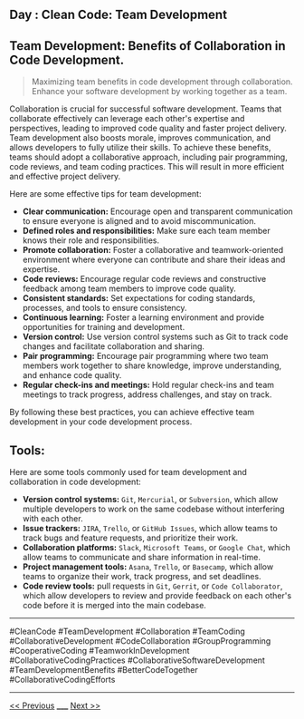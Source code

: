 ## Day : Clean Code: Team Development



## Team Development: Benefits of Collaboration in Code Development.

> Maximizing team benefits in code development through collaboration. Enhance your software development by working together as a team.

Collaboration is crucial for successful software development. Teams that collaborate effectively can leverage each other's expertise and perspectives, leading to improved code quality and faster project delivery. Team development also boosts morale, improves communication, and allows developers to fully utilize their skills. To achieve these benefits, teams should adopt a collaborative approach, including pair programming, code reviews, and team coding practices. This will result in more efficient and effective project delivery.

Here are some effective tips for team development:

- **Clear communication:** Encourage open and transparent communication to ensure everyone is aligned and to avoid miscommunication.
- **Defined roles and responsibilities:** Make sure each team member knows their role and responsibilities.
- **Promote collaboration:** Foster a collaborative and teamwork-oriented environment where everyone can contribute and share their ideas and expertise.
- **Code reviews:** Encourage regular code reviews and constructive feedback among team members to improve code quality.
- **Consistent standards:** Set expectations for coding standards, processes, and tools to ensure consistency.
- **Continuous learning:** Foster a learning environment and provide opportunities for training and development.
- **Version control:** Use version control systems such as Git to track code changes and facilitate collaboration and sharing.
- **Pair programming:** Encourage pair programming where two team members work together to share knowledge, improve understanding, and enhance code quality.
- **Regular check-ins and meetings:** Hold regular check-ins and team meetings to track progress, address challenges, and stay on track.

By following these best practices, you can achieve effective team development in your code development process.

## Tools:

Here are some tools commonly used for team development and collaboration in code development:

- **Version control systems:** `Git`, `Mercurial`, or `Subversion`, which allow multiple developers to work on the same codebase without interfering with each other.
- **Issue trackers:** `JIRA`, `Trello`, or `GitHub Issues`, which allow teams to track bugs and feature requests, and prioritize their work.
- **Collaboration platforms:** `Slack`, `Microsoft Teams`, or `Google Chat`, which allow teams to communicate and share information in real-time.
- **Project management tools:** `Asana`, `Trello`, or `Basecamp`, which allow teams to organize their work, track progress, and set deadlines.
- **Code review tools:** pull requests in `Git`, `Gerrit`, or `Code Collaborator`, which allow developers to review and provide feedback on each other's code before it is merged into the main codebase.

---

#CleanCode #TeamDevelopment #Collaboration #TeamCoding #CollaborativeDevelopment #CodeCollaboration #GroupProgramming #CooperativeCoding #TeamworkInDevelopment #CollaborativeCodingPractices #CollaborativeSoftwareDevelopment #TeamDevelopmentBenefits #BetterCodeTogether #CollaborativeCodingEfforts

---

[<< Previous](../day-24-securing-code/README.md) **\_\_\_**
[Next >>](../day-26-code-management/README.md)
